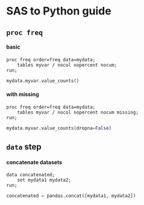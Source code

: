 SAS to Python guide
===================

`proc freq`
-----------

#### basic ####

```SAS
proc freq order=freq data=mydata;
	tables myvar / nocol nopercent nocum;
run;
```

```python
mydata.myvar.value_counts()
```


#### with missing ####

```SAS
proc freq order=freq data=mydata;
    tables myvar / nocol nopercent nocum missing;
run;
```

```python
mydata.myvar.value_counts(dropna=False)
```


`data` step
-----------

#### concatenate datasets #### 

```SAS
data concatenated;
    set mydata1 mydata2;
run;
```

```python
concatenated = pandas.concat([mydata1, mydata2])
```